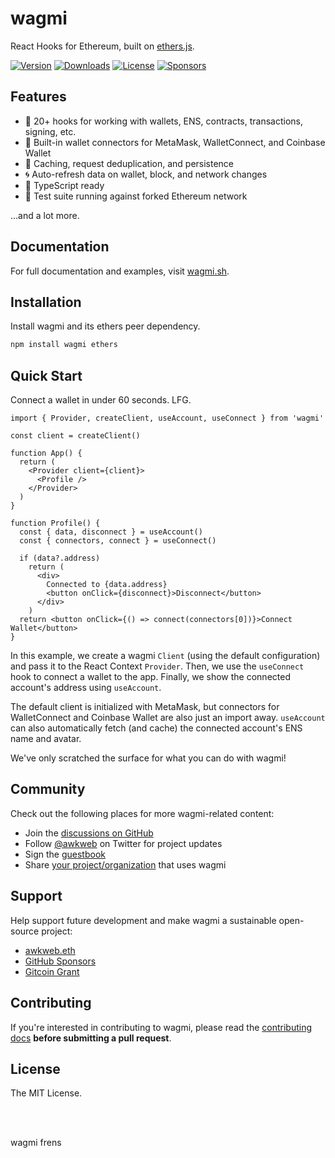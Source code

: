 # wagmi

React Hooks for Ethereum, built on [ethers.js](https://github.com/ethers-io/ethers.js).

[![Version](https://img.shields.io/npm/v/wagmi?colorA=292929&colorB=3fba11)](https://www.npmjs.com/package/wagmi) [![Downloads](https://img.shields.io/npm/dm/wagmi?colorA=292929&colorB=3fba11)](https://www.npmjs.com/package/wagmi) [![License](https://img.shields.io/npm/l/wagmi?colorA=292929&colorB=3fba11)](/LICENSE) [![Sponsors](https://img.shields.io/github/sponsors/tmm?colorA=292929&colorB=3fba11)](https://github.com/sponsors/tmm)

## Features

- 🚀 20+ hooks for working with wallets, ENS, contracts, transactions, signing, etc.
- 💼 Built-in wallet connectors for MetaMask, WalletConnect, and Coinbase Wallet
- 👟 Caching, request deduplication, and persistence
- 🌀 Auto-refresh data on wallet, block, and network changes
- 🦄 TypeScript ready
- 🌳 Test suite running against forked Ethereum network

...and a lot more.

## Documentation

For full documentation and examples, visit [wagmi.sh](https://wagmi.sh).

## Installation

Install wagmi and its ethers peer dependency.

```bash
npm install wagmi ethers
```

## Quick Start

Connect a wallet in under 60 seconds. LFG.

```tsx
import { Provider, createClient, useAccount, useConnect } from 'wagmi'

const client = createClient()

function App() {
  return (
    <Provider client={client}>
      <Profile />
    </Provider>
  )
}

function Profile() {
  const { data, disconnect } = useAccount()
  const { connectors, connect } = useConnect()

  if (data?.address)
    return (
      <div>
        Connected to {data.address}
        <button onClick={disconnect}>Disconnect</button>
      </div>
    )
  return <button onClick={() => connect(connectors[0])}>Connect Wallet</button>
}
```

In this example, we create a wagmi `Client` (using the default configuration) and pass it to the React Context `Provider`. Then, we use the `useConnect` hook to connect a wallet to the app. Finally, we show the connected account's address using `useAccount`.

The default client is initialized with MetaMask, but connectors for WalletConnect and Coinbase Wallet are also just an import away. `useAccount` can also automatically fetch (and cache) the connected account's ENS name and avatar.

We've only scratched the surface for what you can do with wagmi!

## Community

Check out the following places for more wagmi-related content:

- Join the [discussions on GitHub](https://github.com/tmm/wagmi/discussions)
- Follow [@awkweb](https://twitter.com/awkweb) on Twitter for project updates
- Sign the [guestbook](https://github.com/tmm/wagmi/discussions/2)
- Share [your project/organization](https://github.com/tmm/wagmi/discussions/201) that uses wagmi

## Support

Help support future development and make wagmi a sustainable open-source project:

- [awkweb.eth](https://etherscan.io/enslookup-search?search=awkweb.eth)
- [GitHub Sponsors](https://github.com/sponsors/tmm)
- [Gitcoin Grant](https://gitcoin.co/grants/4493/wagmi-react-hooks-library-for-ethereum)

## Contributing

If you're interested in contributing to wagmi, please read the [contributing docs](/.github/CONTRIBUTING.md) **before submitting a pull request**.

## License

The MIT License.

<br />
<br />

wagmi frens
